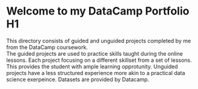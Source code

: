 # Welcome to my DataCamp Portfolio H1

<p>This directory consists of guided and unguided projects completed by me from the DataCamp coursework.<br>
The guided projects are used to practice skills taught during the online lessons.  Each project focusing on a different skillset from a set of lessons.  This provides the student with ample learning opprotunity.  Unguided projects have a less structured experience more akin to a practical data science exerpeince.  Datasets are provided by Datacamp.</p>
